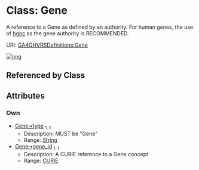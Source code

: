 
# Class: Gene


A reference to a Gene as defined by an authority. For human genes, the use of [hgnc](https://registry.identifiers.org/registry/hgnc) as the gene authority is RECOMMENDED.

URI: [GA4GHVRSDefinitions:Gene](GA4GHVRSDefinitionsGene)


[![img](https://yuml.me/diagram/nofunky;dir:TB/class/[CURIE]<gene_id%201..1-++[Gene&#124;type:string],[CURIE])](https://yuml.me/diagram/nofunky;dir:TB/class/[CURIE]<gene_id%201..1-++[Gene&#124;type:string],[CURIE])

## Referenced by Class


## Attributes


### Own

 * [Gene➞type](Gene_type.md)  <sub>1..1</sub>
     * Description: MUST be "Gene"
     * Range: [String](types/String.md)
 * [Gene➞gene_id](Gene_gene_id.md)  <sub>1..1</sub>
     * Description: A CURIE reference to a Gene concept
     * Range: [CURIE](CURIE.md)
